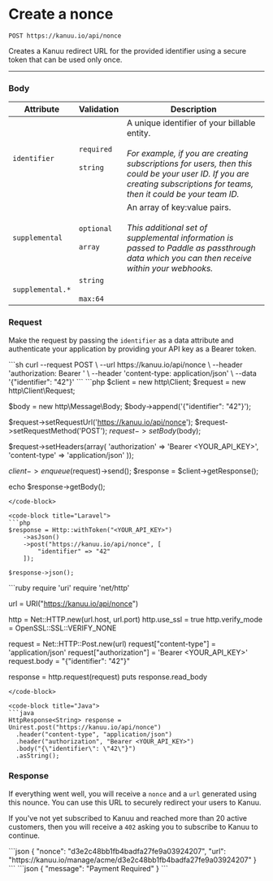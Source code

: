 # Create a nonce

`POST https://kanuu.io/api/nonce`

Creates a Kanuu redirect URL for the provided identifier using a secure token that can be used only once.

--- 

### Body

| Attribute | Validation | Description |
| - | - | - |
| `identifier` | `required`<br><br>`string` | A unique identifier of your billable entity.<br><br>*For example, if you are creating subscriptions for users, then this could be your user ID. If you are creating subscriptions for teams, then it could be your team ID.* | 
| `supplemental` | `optional`<br><br>`array` | An array of key:value pairs.<br><br>*This additional set of supplemental information is passed to Paddle as passthrough data which you can then receive within your webhooks.* |
| `supplemental.*` | `string`<br><br>`max:64` | |

### Request

Make the request by passing the `identifier` as a data attribute and authenticate your application by providing your API key as a Bearer token.

<code-group>
<code-block title="Curl" active>
```sh
curl --request POST \
  --url https://kanuu.io/api/nonce \
  --header 'authorization: Bearer <YOUR_API_KEY>' \
  --header 'content-type: application/json' \
  --data '{"identifier": "42"}'
```
</code-block>

<code-block title="PHP">
```php
$client = new http\Client;
$request = new http\Client\Request;

$body = new http\Message\Body;
$body->append('{"identifier": "42"}');

$request->setRequestUrl('https://kanuu.io/api/nonce');
$request->setRequestMethod('POST');
$request->setBody($body);

$request->setHeaders(array(
  'authorization' => 'Bearer <YOUR_API_KEY>',
  'content-type' => 'application/json'
));

$client->enqueue($request)->send();
$response = $client->getResponse();

echo $response->getBody();
```
</code-block>

<code-block title="Laravel">
```php
$response = Http::withToken("<YOUR_API_KEY>")
    ->asJson()
    ->post("https://kanuu.io/api/nonce", [
        "identifier" => "42"
    ]);

$response->json();
```
</code-block>

<code-block title="Ruby">
```ruby
require 'uri'
require 'net/http'

url = URI("https://kanuu.io/api/nonce")

http = Net::HTTP.new(url.host, url.port)
http.use_ssl = true
http.verify_mode = OpenSSL::SSL::VERIFY_NONE

request = Net::HTTP::Post.new(url)
request["content-type"] = 'application/json'
request["authorization"] = 'Bearer <YOUR_API_KEY>'
request.body = "{\"identifier\": \"42\"}"

response = http.request(request)
puts response.read_body
```
</code-block>

<code-block title="Java">
```java
HttpResponse<String> response = Unirest.post("https://kanuu.io/api/nonce")
  .header("content-type", "application/json")
  .header("authorization", "Bearer <YOUR_API_KEY>")
  .body("{\"identifier\": \"42\"}")
  .asString();
```
</code-block>
</code-group>


### Response

If everything went well, you will receive a `nonce` and a `url` generated using this nounce. You can use this URL to securely redirect your users to Kanuu.

If you've not yet subscribed to Kanuu and reached more than 20 active customers, then you will receive a `402` asking you to subscribe to Kanuu to continue.

<code-group>
<code-block title="201 Created" active>
```json
{
	"nonce": "d3e2c48bb1fb4badfa27fe9a03924207",
	"url": "https://kanuu.io/manage/acme/d3e2c48bb1fb4badfa27fe9a03924207"
}
```
</code-block>

<code-block title="402 Payment Required">
```json
{
	"message": "Payment Required"
}
```
</code-block>
</code-group>
